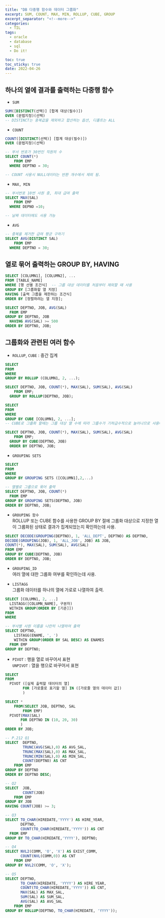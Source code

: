 ```yaml
---
title: "DB 다중행 함수와 데이터 그룹화"
excerpt: SUM, COUNT, MAX, MIN, ROLLUP, CUBE, GROUP
excerpt_separator: "<!--more-->"
categories:
  - TIL
tags:
  - oracle
  - database
  - sql
  - Do it!

toc: true
toc_sticky: true
date: 2022-04-26
---
```


## 하나의 열에 결과를 출력하는 다중행 함수

- `SUM`

```sql
SUM([DISTINCT(선택)] [합계 대상(필수)])
OVER (문법지정)(선택)
-- DISTINCT는 중복값을 제외하고 합산하는 옵션, 디폴트는 ALL
```

- `COUNT`

```sql
COUNT([DISTINCT(선택)] [합계 대상(필수)])
OVER (문법지정)(선택)

-- 부서 번호가 30번인 직원의 수
SELECT COUNT(*)
    FROM EMP
  WHERE DEPTNO = 30;

-- COUNT 사용시 NULL데이터는 반환 개수에서 제외 됨.
```

- `MAX, MIN`

```sql
-- 부서번호 10번 사원 중, 최대 급여 출력
SELECT MAX(SAL)
    FROM EMP
  WHERE DEPNO =10;

-- 날짜 데이터에도 사용 가능
```

- `AVG`

```sql
-- 중복을 제거한 급여 평균 구하기
SELECT AVG(DISTINCT SAL)
    FROM EMP
  WHERE DEPTNO = 30;
```

## 열로 묶어 출력하는 GROUP BY, HAVING

```sql
SELECT [COLUMN1], [COLUMN2], ...
FROM [TABLE_NAME]
WHERE [행 선별 조건식]  -- 그룹 대상 데이터를 처음부터 제외할 때 사용
GROUP BY [그룹화할 열 지정]
HAVING [출력 그룹을 제한하는 조건식]
ORDER BY [정렬하려는 열 지정];

SELECT DEPTNO, JOB, AVG(SAL)
  FROM EMP
GROUP BY DEPTNO, JOB
  HAVING AVG(SAL) >= 500
ORDER BY DEPTNO, JOB;
```

## 그룹화와 관련된 여러 함수

- `ROLLUP`, `CUBE` : 중간 집계

```sql
SELECT
FROM
WHERE
GROUP BY ROLLUP (COLUMN1, 2, ...);

SELECT DEPTNO, JOB, COUNT(*), MAX(SAL), SUM(SAL), AVG(SAL)
    FROM EMP;
  GROUP BY ROLLUP(DEPTNO, JOB);
```

```sql
SELECT
FROM
WHERE
GROUP BY CUBE [COLUMN1, 2, ...];
-- CUBE로 그룹화 할때는 그룹 대상 열 수에 따라 그룹수가 기하급수적으로 늘어나므로 사용에 주의해야 한다.

SELECT DEPTNO, JOB, COUNT(*), MAX(SAL), SUM(SAL), AVG(SAL)
    FROM EMP;
  GROUP BY CUBE(DEPTNO, JOB)
  ORDER BY DEPTNO, JOB;
```

- `GROUPING SETS`

```sql
SELECT
FROM
WHERE
GROUP BY GROUPING SETS ([COLUMN1],2,...)

-- 열별로 그룹으로 묶어 출력
SELECT DEPTNO, JOB, COUNT(*)
  FROM EMP
GROUP BY GROUPING SETS(DEPTNO, JOB)
ORDER BY DEPTNO, JOB;
```

- `GROUPING 함수`  
ROLLUP 또는 CUBE 함수를 사용한 GROUP BY 절에 그룹화 대상으로 지정한 열이 그룹화된 상태로 결과가 집계되었는지 확인하는데 사용.

```sql
SELECT DECODE(GROUPING(DEPTNO), 1, 'ALL_DEPT', DEPTNO) AS DEPTNO,
DECODE(GROUPING(JOB), 1, 'ALL_JOB', JOB) AS JOB,
COUNT(*), MAX(SAL), SUM(SAL), AVG(SAL)
FROM EMP
GROUP BY CUBE(DEPTNO, JOB)
ORDER BY DEPTNO, JOB;
```

- `GROUPING_ID`  
여러 열에 대한 그룹화 여부를 확인하는데 사용.

- `LISTAGG`  
그룹화 데이터를 하나의 열에 가로로 나열하여 출력.

```sql
SELECT [COLUMN1, 2, ...]
  LISTAGG([COLUMN_NAME], 구분자)
  WITHIN GROUP(ORDER BY [기준]])
FROM
WHERE

-- 부사별 사원 이름을 나란히 나열하여 출력
SELECT DEPTNO,
    LISTAGG(ENAME, ', ')
    WITHIN GROUP(ORDER BY SAL DESC) AS ENAMES
  FROM EMP
GROUP BY DEPTNO;
```

- `PIVOT` : 행을 열로 바꾸어서 표현  
`UNPIVOT` : 열을 행으로 바꾸어서 표현

```sql
SELECT
FROM
  PIVOT ([실제 출력할 데이터의 열]
        FOR [가로줄로 표기할 열] IN ([가로줄 열의 데이터 값])
        )

SELECT *
    FROM(SELECT JOB, DEPTNO, SAL
        FROM EMP)
  PIVOT(MAX(SAL)
       FOR DEPTNO IN (10, 20, 30)
       )
ORDER BY JOB;
```

```sql
-- P.212 Q1    
SELECT  DEPTNO,
        TRUNC(AVG(SAL),0) AS AVG_SAL,
        TRUNC(MAX(SAL),0) AS MAX_SAL,
        TRUNC(MIN(SAL),0) AS MIN_SAL,
        COUNT(DEPTNO) AS CNT
    FROM EMP
GROUP BY DEPTNO
ORDER BY DEPTNO DESC;

-- Q2
SELECT  JOB, 
        COUNT(JOB)
    FROM EMP
GROUP BY JOB
HAVING COUNT(JOB) >= 3;

-- Q3
SELECT TO_CHAR(HIREDATE,'YYYY') AS HIRE_YEAR,
       DEPTNO,
       COUNT(TO_CHAR(HIREDATE,'YYYY')) AS CNT
  FROM EMP
GROUP BY TO_CHAR(HIREDATE,'YYYY'), DEPTNO;

-- Q4
SELECT NVL2(COMM, 'O', 'X') AS EXIST_COMM,
       COUNT(NVL(COMM,0)) AS CNT
    FROM EMP
GROUP BY NVL2(COMM, 'O', 'X');

-- Q5
SELECT DEPTNO,
       TO_CHAR(HIREDATE, 'YYYY') AS HIRE_YEAR,
       COUNT(TO_CHAR(HIREDATE,'YYYY')) AS CNT,
       MAX(SAL) AS MAX_SAL,
       SUM(SAL) AS SUM_SAL,
       AVG(SAL) AS AVG_SAL
    FROM EMP
GROUP BY ROLLUP(DEPTNO, TO_CHAR(HIREDATE, 'YYYY'));
```
